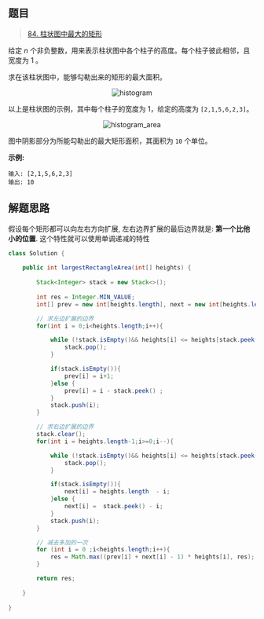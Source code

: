 ## 题目

> [84. 柱状图中最大的矩形](https://leetcode-cn.com/problems/largest-rectangle-in-histogram/)

给定 *n* 个非负整数，用来表示柱状图中各个柱子的高度。每个柱子彼此相邻，且宽度为 1 。

求在该柱状图中，能够勾勒出来的矩形的最大面积。

<center><img src="https://ning-wang.oss-cn-beijing.aliyuncs.com/blog-imags/histogram.png" alt="histogram"  /></center>

以上是柱状图的示例，其中每个柱子的宽度为 1，给定的高度为 `[2,1,5,6,2,3]`。

<center><img src="https://ning-wang.oss-cn-beijing.aliyuncs.com/blog-imags/histogram_area.png" alt="histogram_area"  /></center>

图中阴影部分为所能勾勒出的最大矩形面积，其面积为 `10` 个单位。

**示例:**

```
输入: [2,1,5,6,2,3]
输出: 10
```

## 解题思路

假设每个矩形都可以向左右方向扩展, 左右边界扩展的最后边界就是:  **第一个比他小的位置**.  这个特性就可以使用单调递减的特性

```java
class Solution {
    
    public int largestRectangleArea(int[] heights) {
        
        Stack<Integer> stack = new Stack<>();
        
        int res = Integer.MIN_VALUE;
        int[] prev = new int[heights.length], next = new int[heights.length];

	    // 求左边扩展的边界
        for(int i = 0;i<heights.length;i++){

            while (!stack.isEmpty()&& heights[i] <= heights[stack.peek()]){
                stack.pop();
            }

            if(stack.isEmpty()){
                prev[i] = i+1;
            }else {
                prev[i] = i - stack.peek() ;
            }
            stack.push(i);
        }

        // 求右边扩展的边界
        stack.clear();
        for(int i = heights.length-1;i>=0;i--){

            while (!stack.isEmpty()&& heights[i] <= heights[stack.peek()]){
                stack.pop();
            }

            if(stack.isEmpty()){
                next[i] = heights.length  - i;
            }else {
                next[i] =  stack.peek() - i;
            }
            stack.push(i);
        }

        // 减去多加的一次
        for (int i = 0 ;i<heights.length;i++){
            res = Math.max((prev[i] + next[i] - 1) * heights[i], res);
        }

        return res;
        
    }
    
}
```

